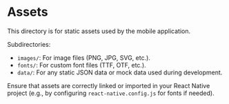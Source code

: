 # Assets

This directory is for static assets used by the mobile application.

Subdirectories:
- `images/`: For image files (PNG, JPG, SVG, etc.).
- `fonts/`: For custom font files (TTF, OTF, etc.).
- `data/`: For any static JSON data or mock data used during development.

Ensure that assets are correctly linked or imported in your React Native project (e.g., by configuring `react-native.config.js` for fonts if needed).

